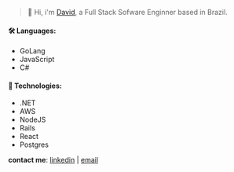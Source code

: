 > 👋 Hi, i'm [David](https://scostadavid.github.io), a Full Stack Sofware Enginner based in Brazil. 

#### 🛠️ Languages:
- GoLang
- JavaScript
- C#

#### 🔧 Technologies:
- .NET
- AWS
- NodeJS
- Rails
- React
- Postgres

**contact me**: [linkedin](https://www.linkedin.com/in/scostadavid/) | [email](mailto:scostadavid@proton.me) 
<!-- Toasty 🍞 -->
